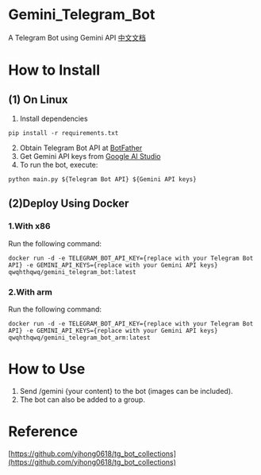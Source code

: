 # Gemini_Telegram_Bot
A Telegram Bot using Gemini API  [中文文档](https://github.com/H-T-H/Gemini_Telegram_Bot/blob/main/README_zh.md)
# How to Install
## (1) On Linux
1. Install dependencies
```
pip install -r requirements.txt
```
2. Obtain Telegram Bot API at [BotFather](https://t.me/BotFather)
3. Get Gemini API keys from [Google AI Studio](https://makersuite.google.com/app/apikey)
4. To run the bot, execute:
```
python main.py ${Telegram Bot API} ${Gemini API keys}
```
## (2)Deploy Using Docker
### 1.With x86
Run the following command:
```
docker run -d -e TELEGRAM_BOT_API_KEY={replace with your Telegram Bot API} -e GEMINI_API_KEYS={replace with your Gemini API keys} qwqhthqwq/gemini_telegram_bot:latest
```
### 2.With arm
Run the following command:
```
docker run -d -e TELEGRAM_BOT_API_KEY={replace with your Telegram Bot API} -e GEMINI_API_KEYS={replace with your Gemini API keys} qwqhthqwq/gemini_telegram_bot_arm:latest
```

# How to Use
1. Send /gemini {your content} to the bot (images can be included).
2. The bot can also be added to a group.

# Reference
[https://github.com/yihong0618/tg_bot_collections](https://github.com/yihong0618/tg_bot_collections)
